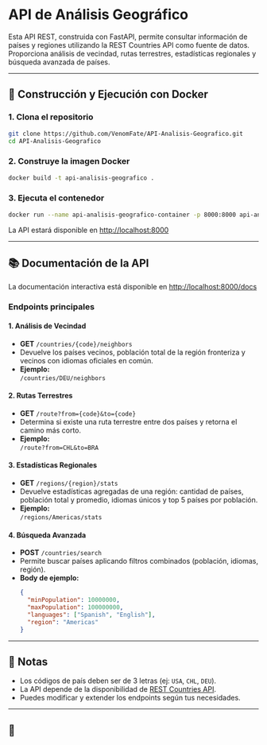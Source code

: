 # API de Análisis Geográfico

Esta API REST, construida con FastAPI, permite consultar información de países y regiones utilizando la REST Countries API como fuente de datos. Proporciona análisis de vecindad, rutas terrestres, estadísticas regionales y búsqueda avanzada de países.

---

## 🚀 Construcción y Ejecución con Docker

### 1. Clona el repositorio

```bash
git clone https://github.com/VenomFate/API-Analisis-Geografico.git
cd API-Analisis-Geografico
```

### 2. Construye la imagen Docker

```bash
docker build -t api-analisis-geografico .
```

### 3. Ejecuta el contenedor

```bash
docker run --name api-analisis-geografico-container -p 8000:8000 api-analisis-geografico
```

La API estará disponible en [http://localhost:8000](http://localhost:8000)

---

## 📚 Documentación de la API

La documentación interactiva está disponible en [http://localhost:8000/docs](http://localhost:8000/docs)

### Endpoints principales

#### 1. **Análisis de Vecindad**
- **GET** `/countries/{code}/neighbors`
- Devuelve los países vecinos, población total de la región fronteriza y vecinos con idiomas oficiales en común.
- **Ejemplo:**  
  `/countries/DEU/neighbors`

#### 2. **Rutas Terrestres**
- **GET** `/route?from={code}&to={code}`
- Determina si existe una ruta terrestre entre dos países y retorna el camino más corto.
- **Ejemplo:**  
  `/route?from=CHL&to=BRA`

#### 3. **Estadísticas Regionales**
- **GET** `/regions/{region}/stats`
- Devuelve estadísticas agregadas de una región: cantidad de países, población total y promedio, idiomas únicos y top 5 países por población.
- **Ejemplo:**  
  `/regions/Americas/stats`

#### 4. **Búsqueda Avanzada**
- **POST** `/countries/search`
- Permite buscar países aplicando filtros combinados (población, idiomas, región).
- **Body de ejemplo:**
    ```json
    {
      "minPopulation": 10000000,
      "maxPopulation": 100000000,
      "languages": ["Spanish", "English"],
      "region": "Americas"
    }
    ```

---

## 📝 Notas

- Los códigos de país deben ser de 3 letras (ej: `USA`, `CHL`, `DEU`).
- La API depende de la disponibilidad de [REST Countries API](https://restcountries.com/).
- Puedes modificar y extender los endpoints según tus necesidades.

---

## 📄